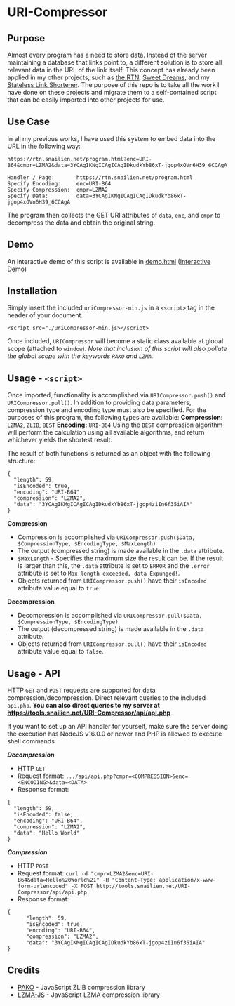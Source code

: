 # URI-Compressor
 ## Purpose
  Almost every program has a need to store data. Instead of the server maintaining a database that links point to, a different solution is to store all relevant data in the URL of the link itself.
  This concept has already been applied in my other projects, such as [the RTN](https://github.com/Snail51/Rapid-Tree-Note), [Sweet Dreams](https://github.com/Snail51/SweetDreams), and my [Stateless Link Shortener](https://github.com/Snail51/Stateless-Link-Shortener).
  The purpose of this repo is to take all the work I have done on these projects and migrate them to a self-contained script that can be easily imported into other projects for use.

 ## Use Case
  In all my previous works, I have used this system to embed data into the URL in the following way:
  ```
  https://rtn.snailien.net/program.html?enc=URI-B64&cmpr=LZMA2&data=3YCAgIKNgICAgICAgIDkudkYb86xT-jgop4xOVn6H39_6CCAgA

  Handler / Page:       https://rtn.snailien.net/program.html
  Specify Encoding:     enc=URI-B64
  Specify Compression:  cmpr=LZMA2
  Specify Data:         data=3YCAgIKNgICAgICAgIDkudkYb86xT-jgop4xOVn6H39_6CCAgA
  ```
  The program then collects the GET URI attributes of `data`, `enc`, and `cmpr` to decompress the data and obtain the original string.

 ## Demo
  An interactive demo of this script is available in [demo.html](https://github.com/Snail51/URI-Compressor/blob/main/demo.html) ([Interactive Demo](https://tools.snailien.net/URI-Compressor/demo/demo.html))

 ## Installation
  Simply insert the included `uriCompressor-min.js` in a `<script>` tag in the header of your document.
  ```
  <script src="./uriCompressor-min.js></script>
  ```
  Once included, `URICompressor` will become a static class available at global scope (attached to `window`).
  *Note that inclusion of this script will also pollute the global scope with the keywords `PAKO` and `LZMA`.*

 ## Usage - `<script>`
  Once imported, functionality is accomplished via `URICompressor.push()` and `URICompressor.pull()`.
  In addition to providing data parameters, compression type and encoding type must also be specified.
  For the purposes of this program, the following types are available:
  **Compression:** `LZMA2`, `ZLIB`, `BEST`
  **Encoding:** `URI-B64`
  Using the `BEST` compression algorithm will perform the calculation using all available algorithms, and return whichever yields the shortest result.

  The result of both functions is returned as an object with the following structure:
  ```
  {
	"length": 59,
	"isEncoded": true,
	"encoding": "URI-B64",
	"compression": "LZMA2",
	"data": "3YCAgIKMgICAgICAgIDkudkYb86xT-jgop4ziIn6f35iAIA"
  }
  ```

  **Compression**
   - Compression is accomplished via `URICompressor.push($Data, $CompressionType, $EncodingType, $MaxLength)`
   - The output (compressed string) is made available in the `.data` attribute.
   - `$MaxLength` - Specifies the maximum size the result can be. If the result is larger than this, the `.data` attribute is set to `ERROR` and the `.error` attribute is set to `Max length exceeded, data Expunged!`.
   - Objects returned from `URICompressor.push()` have their `isEncoded` attribute value equal to `true`.

  **Decompression**
   - Decompression is accomplished via `URICompressor.pull($Data, $CompressionType, $EncodingType)`
   - The output (decompressed string) is made available in the `.data` attribute.
   - Objects returned from `URICompressor.pull()` have their `isEncoded` attribute value equal to `false`.

 ## Usage - API
  HTTP `GET` and `POST` requests are supported for data compression/decompression. Direct relevant queries to the included `api.php`.
  **You can also direct queries to my server at https://tools.snailien.net/URI-Compressor/api/api.php**

  If you want to set up an API handler for yourself, make sure the server doing the execution has NodeJS v16.0.0 or newer and PHP is allowed to execute shell commands.

  ***Decompression***
  - HTTP `GET`
  - Request format: `.../api/api.php?cmpr=<COMPRESSION>&enc=<ENCODING>&data=<DATA>`
  - Response format:
  ```
  {
	"length": 59,
	"isEncoded": false,
	"encoding": "URI-B64",
	"compression": "LZMA2",
	"data": "Hello World"
  }
  ```

  ***Compression***
  - HTTP `POST`
  - Request format: `curl -d "cmpr=LZMA2&enc=URI-B64&data=Hello%20World%21" -H "Content-Type: application/x-www-form-urlencoded" -X POST http://tools.snailien.net/URI-Compressor/api/api.php`
  - Response format:
  ```
  {
        "length": 59,
        "isEncoded": true,
        "encoding": "URI-B64",
        "compression": "LZMA2",
        "data": "3YCAgIKMgICAgICAgIDkudkYb86xT-jgop4ziIn6f35iAIA"
  }
  ```

 ## Credits
  - [PAKO](https://github.com/nodeca/pako) - JavaScript ZLIB compression library
  - [LZMA-JS](https://github.com/LZMA-JS/LZMA-JS) - JavaScript LZMA compression library